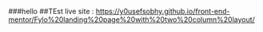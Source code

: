###hello
##TEst
live site : https://y0usefsobhy.github.io/front-end-mentor/Fylo%20landing%20page%20with%20two%20column%20layout/
